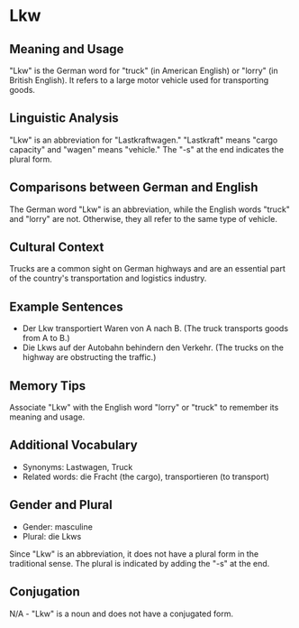 # Lkw
## Meaning and Usage
"Lkw" is the German word for "truck" (in American English) or "lorry" (in British English). It refers to a large motor vehicle used for transporting goods.

## Linguistic Analysis
"Lkw" is an abbreviation for "Lastkraftwagen." "Lastkraft" means "cargo capacity" and "wagen" means "vehicle." The "-s" at the end indicates the plural form.

## Comparisons between German and English
The German word "Lkw" is an abbreviation, while the English words "truck" and "lorry" are not. Otherwise, they all refer to the same type of vehicle.

## Cultural Context
Trucks are a common sight on German highways and are an essential part of the country's transportation and logistics industry.

## Example Sentences
- Der Lkw transportiert Waren von A nach B. (The truck transports goods from A to B.)
- Die Lkws auf der Autobahn behindern den Verkehr. (The trucks on the highway are obstructing the traffic.)

## Memory Tips
Associate "Lkw" with the English word "lorry" or "truck" to remember its meaning and usage.

## Additional Vocabulary
- Synonyms: Lastwagen, Truck
- Related words: die Fracht (the cargo), transportieren (to transport)

## Gender and Plural
- Gender: masculine
- Plural: die Lkws

Since "Lkw" is an abbreviation, it does not have a plural form in the traditional sense. The plural is indicated by adding the "-s" at the end.

## Conjugation
N/A - "Lkw" is a noun and does not have a conjugated form.